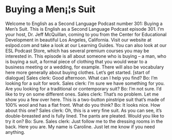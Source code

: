 # Buying a Men¡¦s Suit

Welcome to English as a Second Language Podcast number 301: Buying a Men’s Suit.  This is English as a Second Language Podcast episode 301.  I’m your host, Dr. Jeff McQuillan, coming to you from the Center for Educational Development in beautiful Los Angeles, California.  Visit our website at eslpod.com and take a look at our Learning Guides.  You can also look at our ESL Podcast Store, which has several premium courses you may be interested in.  This episode is all about someone who is buying – a man, who is buying a suit, a formal piece of clothing that you would wear to a business meeting or a wedding, for example.  There will also be vocabulary here more generally about buying clothes.  Let’s get started.  [start of dialogue]  Sales clerk:  Good afternoon.  What can I help you find?  Bo:  I’m looking for a suit for work.    Sales clerk:  I’m sure we have something for you.  Are you looking for a traditional or contemporary suit?  Bo:  I’m not sure.  I’d like to try on some different ones.  Sales clerk:  That’s no problem.  Let me show you a few over here.  This is a two-button pinstripe suit that’s made of 100% wool and has a flat front.  What do you think?  Bo:  It looks nice.  How about this one?  Sales clerk:  Oh, this is a very fine suit.  As you can see, it’s double-breasted and is fully lined.  The pants are pleated.  Would you like to try it on?  Bo:  Sure.    Sales clerk:  Just follow me to the dressing rooms in the back.  Here you are.  My name is Caroline.  Just let me know if you need anything. 